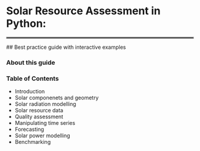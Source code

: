 # Solar Resource Assessment in Python:
<hr style="border:2px solid gray"> </hr>
## Best practice guide with interactive examples 


### About this guide

### Table of Contents
* Introduction
* Solar componenets and geometry
* Solar radiation modelling
* Solar resource data
* Quality assessment
* Manipulating time series
* Forecasting
* Solar power modelling
* Benchmarking





